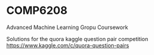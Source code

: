 # COMP6208
Advanced Machine Learning Gropu Coursework 

Solutions for the quora kaggle question pair competition
https://www.kaggle.com/c/quora-question-pairs
